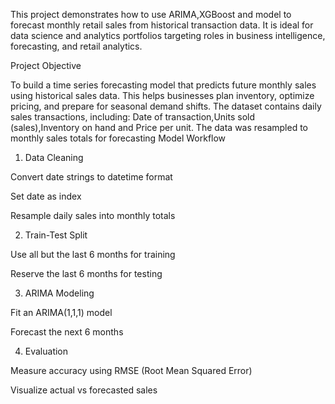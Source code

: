  This project demonstrates how to use ARIMA,XGBoost and  model to forecast monthly retail sales from historical transaction data. It is ideal for data science and analytics portfolios targeting roles in business intelligence, forecasting, and retail analytics.
 
 Project Objective
 
To build a time series forecasting model that predicts future monthly sales using historical sales data. This helps businesses plan inventory, optimize pricing, and prepare for seasonal demand shifts.
The dataset contains daily sales transactions, including: Date of transaction,Units sold (sales),Inventory on hand and Price per unit. The data was resampled to monthly sales totals for forecasting
Model Workflow

1.	Data Cleaning
   
Convert date strings to datetime format

Set date as index

Resample daily sales into monthly totals

2. Train-Test Split
   
Use all but the last 6 months for training

Reserve the last 6 months for testing

3. ARIMA Modeling

Fit an ARIMA(1,1,1) model

Forecast the next 6 months

4.	Evaluation
	
Measure accuracy using RMSE (Root Mean Squared Error)

Visualize actual vs forecasted sales

